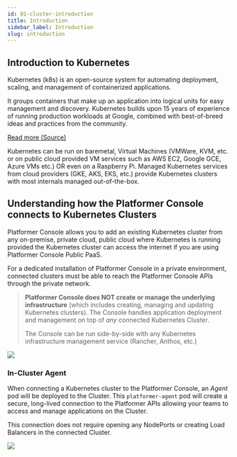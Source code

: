 ```yaml
---
id: 01-cluster-introduction
title: Introduction
sidebar_label: Introduction
slug: introduction
---
```


## Introduction to Kubernetes

Kubernetes (k8s) is an open-source system for automating deployment, scaling, and management of containerized applications.

It groups containers that make up an application into logical units for easy management and discovery.
Kubernetes builds upon 15 years of experience of running production workloads at Google, combined with best-of-breed ideas and practices from the community.

[Read more (Source)](https://kubernetes.io)

Kubernetes can be run on baremetal, Virtual Machines (VMWare, KVM, etc. or on public cloud provided VM services such as AWS EC2, Google GCE, Azure VMs etc.) OR even on a Raspberry Pi. Managed Kubernetes services from cloud providers (GKE, AKS, EKS, etc.) provide Kubernetes clusters with most internals managed out-of-the-box.

## Understanding how the Platformer Console connects to Kubernetes Clusters

Platformer Console allows you to add an existing Kubernetes cluster from any on-premise, private cloud, public cloud where Kubernetes is running provided the Kubernetes cluster can access the internet if you are using Platformer Console Public PaaS.

For a dedicated installation of Platformer Console in a private environment, connected clusters must be able to reach the Platformer Console APIs through the private network.

> **Platformer Console does NOT create or manage the underlying infrastructure** (which includes creating, managing and updating Kubernetes clusters). The Console handles application deployment and management on top of *any* connected Kubernetes Cluster.
>
> The Console can be run side-by-side with any Kubernetes infrastructure management service (Rancher, Anthos, etc.)

![](/img/docs/cluster-connections-overview.png)

### In-Cluster Agent

When connecting a Kubernetes cluster to the Platformer Console, an *Agent* pod will be deployed to the Cluster. This `platformer-agent` pod will create a secure, long-lived connection to the Platformer APIs allowing your teams to access and manage applications on the Cluster.

This connection does not require opening any NodePorts or creating Load Balancers in the connected Cluster.

![](/img/docs/agent-overview.png)
